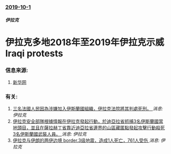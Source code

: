 ### [2019-10-1](/news/2019/10/1/index.md)

##### 伊拉克
#  伊拉克多地2018年至2019年伊拉克示威 Iraqi protests 




### 信息来源:

1. [新华网](http://www.xinhuanet.com/world/2019-10/08/c_1125078551.htm)

### 有关:

1. [三名法國人民因為涉嫌加入伊斯蘭國組織，伊拉克法院將其判處死刑。 ](/zh/news/2019/05/26/三名法國人民因為涉嫌加入伊斯蘭國組織-伊拉克法院將其判處死刑.md) _消息: 伊拉克_
2. [伊拉克安全部隊根據情報在伊拉克發起行動，於迪亞拉省抓捕3名伊斯蘭國當地頭目，並且在薩拉赫丁省靠近迪亞拉省邊界的山區藏匿點發起攻擊行動殺死3名伊斯蘭國武裝人員。 ](/zh/news/2019/05/25/伊拉克安全部隊根據情報在伊拉克發起行動-於迪亞拉省抓捕3名伊斯蘭國當地頭目-並且在薩拉赫丁省靠近迪亞拉省邊界的山區藏匿點.md) _消息: 伊拉克_
3. [伊拉克与伊朗的两伊边境 border.3级地震，造成1人死亡，761人受伤 ](/zh/news/2018/11/25/伊拉克与伊朗的两伊边境-border3级地震-造成1人死亡-761人受伤.md) _消息: 伊拉克_
